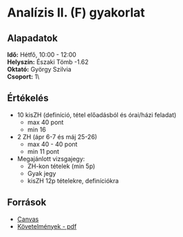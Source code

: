 # Analízis II. (F) gyakorlat

## Alapadatok
**Idő:** Hétfő, 10:00 - 12:00\
**Helyszín:** Északi Tömb -1.62\
**Oktató:** György Szilvia\
**Csoport:** 1\

## Értékelés
- 10 kisZH (definíció, tétel előadásból és órai/házi feladat)
  - max 40 pont
  - min 16
- 2 ZH (ápr 6-7 és máj 25-26)
  - max 40 - 40 pont
  - min 11 pont
- Megajánlott vizsgajegy:
  - ZH-kon tételek (min 5p)
  - Gyak jegy
  - kisZH 12p tételekre, definíciókra

## Források
- [Canvas](TBA)
- [Követelmények - pdf](https://numanal.inf.elte.hu/~szili/Oktatas/An_II_F_2023_tavasz/AnIIF-Kov-2023_tavasz.pdf)